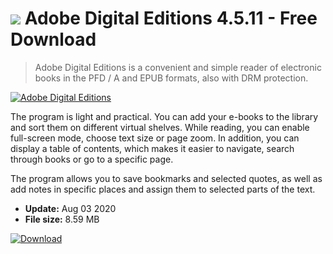 # ![](https://cdn.softexe.net/static/icon/3/adobe-digital-editions-9516.png) Adobe Digital Editions 4.5.11 - Free Download

> Adobe Digital Editions is a convenient and simple reader of electronic books in the PFD / A and EPUB formats, also with DRM protection.

[![Adobe Digital Editions](https://gallery.dpcdn.pl/imgc/Tools/76256/g_-_420x350_1.5_-_x20170613154438_0.png)](https://softexe.net/win/business/documents/adobe-digital-editions:aepf.html)

The program is light and practical. You can add your e-books to the library and sort them on different virtual shelves. While reading, you can enable full-screen mode, choose text size or page zoom. In addition, you can display a table of contents, which makes it easier to navigate, search through books or go to a specific page. 
 
 
 The program allows you to save bookmarks and selected quotes, as well as add notes in specific places and assign them to selected parts of the text.


- **Update:** Aug 03 2020
- **File size:** 8.59 MB

[![Download](https://cdn.softexe.net/static/img/download.png)](https://softexe.net/win/business/documents/adobe-digital-editions:aepf.html)

